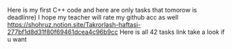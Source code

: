 Here is my first C++ code and here are only tasks that tomorow is deadlinre)
I hope my teacher will rate my github acc as well
https://shohruz.notion.site/Takrorlash-haftasi-277bf1d8d31f80f69461dcea4c96b9cc
Here is all 42 tasks link take a look if u want

